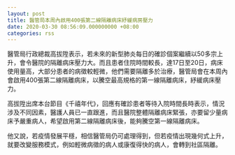 ```yaml
---
layout: post
title: 醫管局本周內啟用400張第二線隔離病床紓緩病房壓力
date: 2020-03-30 08:56:09.000000000 +08:00
categories: rss
---
```


醫管局行政總裁高拔陞表示，若未來的新型肺炎每日的確診個案繼續以50多宗上升，會令醫院的隔離病床壓力大。而且患者住院時間較長，達17日至20日，病床使用量高，大部分患者的病徵較輕微，他們需要隔離多於治療，醫管局會在本周內會啟用400張第二線隔離病床，以騰空最高規格的第一線隔離病床，紓緩病床壓力。

高拔陞出席本台節目《千禧年代》，回應有確診患者等待入院時間長時表示，情況涉及不同因素，醫護人員已一直跟進，而且醫院整體隔離病床緊張，亦要留少量病床予嚴重病人，希望啟用第二線隔離病床後，能夠騰空第一線隔離病床。

他又說，若疫情發展平穩，相信醫管局仍可處理得到，但若疫情出現幾何式上升，就要改變服務模式，例如輕微病徵的病人或康復得快的病人，會轉到社區隔離。
